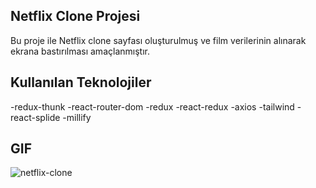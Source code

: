 ## Netflix Clone Projesi

Bu proje ile Netflix clone sayfası oluşturulmuş ve film verilerinin alınarak ekrana bastırılması amaçlanmıştır.

## Kullanılan Teknolojiler

-redux-thunk
-react-router-dom
-redux
-react-redux
-axios
-tailwind
-react-splide
-millify

## GIF

![netflix-clone](./src/assets/netflix.gif)
